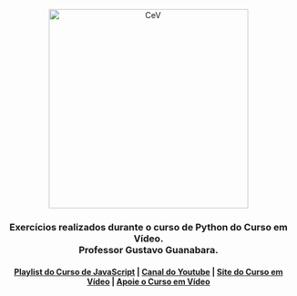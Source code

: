 <p align="center">
  <a href="https://www.cursoemvideo.com/">
    <img alt="CeV" src="https://www.cursoemvideo.com/wp-content/uploads/2019/08/cursoemvideo-logo-branca.png" width="350" />
  </a>
</p>

<h3 align="center">
  Exercícios realizados durante o curso de Python do Curso em Vídeo.<br>
  Professor Gustavo Guanabara.
</h3>

<h4 align="center">    
  <a href="https://www.youtube.com/watch?v=1-w1RfGIov4&list=PLHz_AreHm4dlsK3Nr9GVvXCbpQyHQl1o1">Playlist do Curso de JavaScript</a> |
  <a href="https://www.youtube.com/channel/UCrWvhVmt0Qac3HgsjQK62FQ">Canal do Youtube</a> |
  <a href="http://www.cursoemvideo.com">Site do Curso em Vídeo</a> |
  <a href="http://www.cursoemvideo.com/apoie">Apoie o Curso em Vídeo</a>
</h4>
